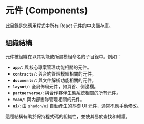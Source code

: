 # 元件 (Components)

此目錄是您應用程式中所有 React 元件的中央儲存庫。

## 組織結構

元件被組織在以其功能或所屬模組命名的子目錄中。例如：

- **`app/`**: 與核心專案管理功能相關的元件。
- **`contracts/`**: 與合約管理模組相關的元件。
- **`documents/`**: 與文件解析功能相關的元件。
- **`layout/`**: 全局佈局元件，如頁首、側邊欄。
- **`partnerverse/`**: 與合作夥伴生態系統相關的所有元件。
- **`team/`**: 與內部團隊管理相關的元件。
- **`ui/`**: 由 `shadcn/ui` 自動產生的基礎 UI 元件，通常不應手動修改。

這種結構有助於保持程式碼的組織性，並使其易於查找和維護。
